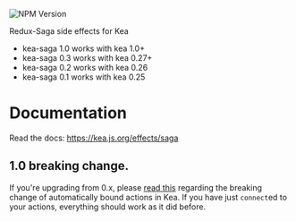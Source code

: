 ![NPM Version](https://img.shields.io/npm/v/kea-saga.svg)

Redux-Saga side effects for Kea

* kea-saga 1.0 works with kea 1.0+
* kea-saga 0.3 works with kea 0.27+
* kea-saga 0.2 works with kea 0.26
* kea-saga 0.1 works with kea 0.25

# Documentation

Read the docs: https://kea.js.org/effects/saga

## 1.0 breaking change.

If you're upgrading from 0.x, please [read this](https://github.com/keajs/kea-saga/blob/master/CHANGELOG.md#a-note-regarding-sagas-and-actions) regarding the breaking change of automatically bound actions in Kea. If you have just `connect`ed to your actions, everything should work as it did before.
